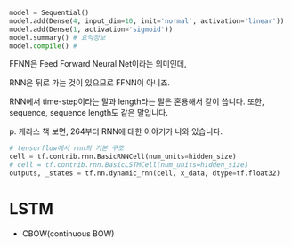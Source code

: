 ```python
model = Sequential()
model.add(Dense(4, input_dim=10, init='normal', activation='linear'))
model.add(Dense(1, activation='sigmoid'))
model.summary() # 요약정보
model.compile() # 
```

FFNN은 Feed Forward Neural Net이라는 의미인데,

RNN은 뒤로 가는 것이 있으므로 FFNN이 아니죠.

RNN에서 time-step이라는 말과 length라는 말은 혼용해서 같이 씁니다. 또한, sequence, sequence length도 같은 말입니다.

p. 케라스 책 보면, 264부터 RNN에 대한 이야기가 나와 있습니다.



```python
# tensorflow에서 rnn의 기본 구조
cell = tf.contrib.rnn.BasicRNNCell(num_units=hidden_size)
# cell = tf.contrib.rnn.BasicLSTMCell(num_units=hidden_size)
outputs, _states = tf.nn.dynamic_rnn(cell, x_data, dtype=tf.float32)
```



# LSTM

- CBOW(continuous BOW)